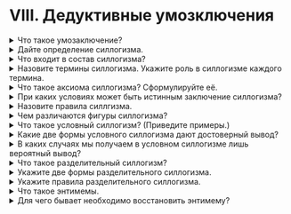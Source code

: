 # VIII. Дедуктивные умозключения

<details>
  <summary>Что такое умозаключение?</summary>

  Умозаключение - это логическое действие посредством которого из двух или нескольких суждений мы получаем новое суждение.

</details>

<details>
  <summary>Дайте определение силлогизма.</summary>

  Силлогизм, или дедуктивное умозаключение, - это такое умозаключение, в котором из двух данных суждений выводитсяя третье суждение, причём одно из двух данных суждений - непременно общеее.

</details>

<details>
  <summary>Что входит в состав силлогизма?</summary>

  В состав силлогизма входят две посылки (или предпосылки) и заключение (или вывод).

</details>

<details>
  <summary>Назовите термины силлогизма. Укажите роль в силлогизме каждого термина.</summary>

  Меньший термин - это подлежащее заключения.

  Больший термин - это сказуемое заключения.

  Средний термин - это связующее звено между посылками.

</details>

<details>
  <summary>Что такое аксиома силлогизма? Сформулируйте её.</summary>

  Аксиома - утверждение получающее подтверждение из практики.

  Всё, что утверждается (или отрицается) относительно всего класса продеметов, то утверждается (или отрицается) отностельно части этого класса.

</details>

<details>
  <summary>При каких условиях может быть истинным заключение силлогизма?</summary>

  Заключение силлогизма может быть истенным если соблюдается влогженность понятий (P -> M -> S).

</details>

<details>
  <summary>Назовите правила силлгизма.</summary>

  1. В силлогизме должно быть не больше и не меньше трёх суждений и трёх терминов.
  2. Средний термин должен быть  распределён хотя бы в одной из посылок.
  3. Термины в заключении должны иметь тот же объём, какой они имеют в посылках.
  4. Из двух отрицательных посылок нельзя вывеси заключения; если одна из посылок отрицательна, то и заключение будет отрицательным.
  5. Из двух частных посылок нельзя вывести заключения; если одна из посылок частная, то и заключение будет частным.

</details>

<details>
  <summary>Чем различаются фигуры силлогизма?</summary>

  Фигуры силлогизма отличаются ролью утверждений.

</details>

<details>
  <summary>Что такое условный силлогизм? (Приведите примеры.)</summary>

  Условный силлогизм - это такой силлогизм, в котором, по крайней мере, одна из посылок является условным суждением.

  Пример:
  Если рожь пожелтела, то её необходимо жать.
  Рожъ пожелтела.
  Следовательно, её необходимо жать.

</details>

<details>
  <summary>Какие две формы условного силлогизма дают достоверный вывод?</summary>

  Достоверный вывод может быть получен в двух случаях:

  1. по 1-й форме, когда от утвеждения основания мы переходим к утверждению следствия;
  2. по 2-й форме, когда мы от отрицания следствия переходим к отрищанию основания.

</details>

<details>
  <summary>В каких случаях мы получаем в условном силлогизме лишь вероятный вывод?</summary>

  Во всех случаях за исключением выше приведенных.

</details>

<details>
  <summary>Что такое разделительный силлогизм?</summary>

  Разделительный силлогизм - это такой силлогизм, в котором одна или обе посылки являются разделительными суждениями.

</details>

<details>
  <summary>Укажите две формы разделительного силлогизма.</summary>
</details>

<details>
  <summary>Укажите правила разделительного силлогизма.</summary>
</details>

<details>
  <summary>Что такое энтимемы.</summary>
</details>

<details>
  <summary>Для чего бывает необходимо восстановить энтимему?</summary>
</details>

